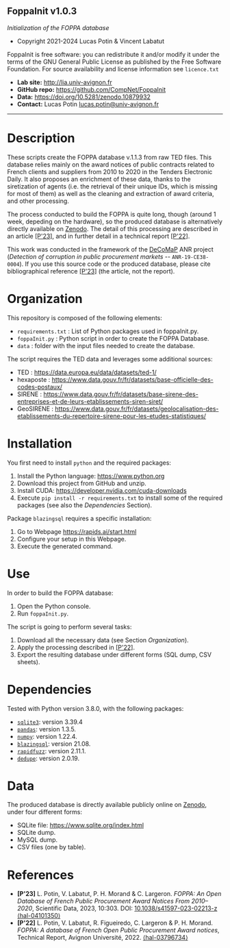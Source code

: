 FoppaInit v1.0.3
-------------------------------------------------------------------------
*Initialization of the FOPPA database*

* Copyright 2021-2024 Lucas Potin & Vincent Labatut

FoppaInit is free software: you can redistribute it and/or modify it under the terms of the GNU General Public License as published by the Free Software Foundation. For source availability and license information see `licence.txt`

* **Lab site:** http://lia.univ-avignon.fr
* **GitHub repo:** https://github.com/CompNet/FoppaInit
* **Data:** https://doi.org/10.5281/zenodo.10879932
* **Contact:** Lucas Potin <lucas.potin@univ-avignon.fr>
 
-------------------------------------------------------------------------

# Description
These scripts create the FOPPA database v.1.1.3 from raw TED files. This database relies mainly on the award notices of public contracts related to French clients and suppliers from 2010 to 2020 in the Tenders Electronic Daily. It also proposes an enrichment of these data, thanks to the siretization of agents (i.e. the retrieval of their unique IDs, which is missing for most of them) as well as the cleaning and extraction of award criteria, and other processing.

The process conducted to build the FOPPA is quite long, though (around 1 week, depeding on the hardware), so the produced database is alternatively directly available on [Zenodo](https://doi.org/10.5281/zenodo.7808664). The detail of this processing are described in an article [[P'23]](#references), and in further detail in a technical report [[P'22]](#references).

This work was conducted in the framework of the [DeCoMaP](https://anr.fr/Projet-ANR-19-CE38-0004) ANR project (*Detection of corruption in public procurement markets* -- `ANR-19-CE38-0004`). If you use this source code or the produced database, please cite bibliographical reference [[P'23]](#references) (the article, not the report).

# Organization
This repository is composed of the following elements:
* `requirements.txt` : List of Python packages used in foppaInit.py.
* `foppaInit.py` : Python script in order to create the FOPPA Database.
* `data` : folder with the input files needed to create the database.

The script requires the TED data and leverages some additional sources:
* TED : https://data.europa.eu/data/datasets/ted-1/
* hexaposte : https://www.data.gouv.fr/fr/datasets/base-officielle-des-codes-postaux/
* SIRENE : https://www.data.gouv.fr/fr/datasets/base-sirene-des-entreprises-et-de-leurs-etablissements-siren-siret/
* GeoSIRENE : https://www.data.gouv.fr/fr/datasets/geolocalisation-des-etablissements-du-repertoire-sirene-pour-les-etudes-statistiques/

# Installation
You first need to install `python` and the required packages:
1. Install the Python language: https://www.python.org
2. Download this project from GitHub and unzip.
3. Install CUDA: https://developer.nvidia.com/cuda-downloads
4. Execute `pip install -r requirements.txt` to install some of the required packages (see also the *Dependencies* Section).

Package `blazingsql` requires a specific installation:
1. Go to Webpage https://rapids.ai/start.html
2. Configure your setup in this Webpage.
3. Execute the generated command.

# Use
In order to build the FOPPA database:
1. Open the Python console.
2. Run `foppaInit.py`.

The script is going to perform several tasks:
1. Download all the necessary data (see Section *Organization*).
2. Apply the processing described in [[P'22]](#references).
3. Export the resulting database under different forms (SQL dump, CSV sheets).

# Dependencies
Tested with Python version 3.8.0, with the following packages:
* [`sqlite3`](https://www.sqlite.org/releaselog/3_39_4.html): version 3.39.4
* [`pandas`](https://pypi.org/project/pandas/): version 1.3.5.
* [`numpy`](https://pypi.org/project/numpy/): version 1.22.4.
* [`blazingsql`](https://rapids.ai/start.html): version 21.08.
* [`rapidfuzz`](https://pypi.org/project/rapidfuzz/): version 2.11.1.
* [`dedupe`](https://pypi.org/project/dedupe/): version 2.0.19.

# Data
The produced database is directly available publicly online on [Zenodo](https://doi.org/10.5281/zenodo.10879932), under four different forms:
* SQLite file: https://www.sqlite.org/index.html
* SQLite dump.
* MySQL dump.
* CSV files (one by table).

# References
* **[P'23]** L. Potin, V. Labatut, P. H. Morand & C. Largeron. *FOPPA: An Open Database of French Public Procurement Award Notices From 2010–2020*, Scientific Data, 2023, 10:303. DOI: [10.1038/s41597-023-02213-z](https://dx.doi.org/10.1038/s41597-023-02213-z) [⟨hal-04101350⟩](https://hal.archives-ouvertes.fr/hal-04101350)
* **[P'22]** L. Potin, V. Labatut, R. Figueiredo, C. Largeron & P. H. Morand. *FOPPA: A database of French Open Public Procurement Award notices*, Technical Report, Avignon Université, 2022. [⟨hal-03796734⟩](https://hal.archives-ouvertes.fr/hal-03796734)
